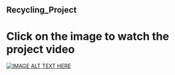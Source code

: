 ## Recycling_Project

# Click on the image to watch the project video


[![IMAGE ALT TEXT HERE](https://img.youtube.com/vi/kn8nP72qEdI/0.jpg)](https://www.youtube.com/watch?v=kn8nP72qEdI)
